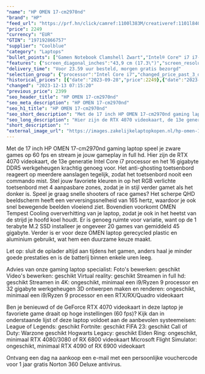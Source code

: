 ```yaml
---
"name": "HP OMEN 17-cm2970nd"
"brand": "HP"
"feed_url": "https://prf.hn/click/camref:1100l383M/creativeref:1101l84031/destination:https%3A%2F%2Fwww.coolblue.nl%2Fproduct%2F922442"
"price": 2249
"currency": "EUR"
"GTIN": "197192866757"
"supplier": "Coolblue"
"category": "Laptops"
"bullet_points": ["Gamen Notebook Clamshell Zwart","Intel® Core™ i7 i7-13700HX","43,9 cm (17.3\") Quad HD 2560 x 1440 Pixels IPS LED backlight 16:9","16 GB DDR5-SDRAM 4800 MHz 2 x 8 GB","1 TB SSD","NVIDIA GeForce RTX 4070 8 GB Intel® UHD Graphics","Wi-Fi 6E (802.11ax) Ethernet LAN 10,100,1000 Mbit/s Bluetooth 5.3","Lithium-Polymeer (LiPo) 83 Wh 5,25 uur 330 W","Windows 11 Home"]
"features": {"screen_diagonal_inches":"43,9 cm (17.3\")","screen_resolution":"2560 x 1440 Pixels","processor_family":"Intel® Core™ i7","memory_size":"16 GB","memory_type":"DDR5-SDRAM","total_storage_space":"1 TB","graphics_card":"NVIDIA GeForce RTX 4070","graphics_memory_size":"8 GB","operating_system":"Windows 11 Home","battery_capacity":"83 Wh","width":"397,1 mm","depth":"262 mm","height":"27 mm","weight":"2,78 kg"}
"delivery_time": "Voor 23.59 uur besteld, morgen gratis bezorgd"
"selection_group": {"processor":"Intel Core i7","changed_price_past_3_days":true,"product_family":"OMEN by HP"}
"historical_prices": [{"date":"2023-09-28","price":2249},{"date":"2023-12-12","price":2399},{"date":"2023-12-13","price":2249}]
"changed": "2023-12-13 07:15:20"
"previous_price": 2399
"seo_header_title": "HP OMEN 17-cm2970nd"
"seo_meta_description": "HP OMEN 17-cm2970nd"
"seo_h1_title": "HP OMEN 17-cm2970nd"
"seo_short_description": "Met de 17 inch HP OMEN 17-cm2970nd gaming laptop speel je zware games op 60 fps en stream je jouw gameplay in full hd."
"seo_long_description": "Hier zijn de RTX 4070 videokaart, de 13e generatie Intel Core i7 processor en het 16 gigabyte DDR5 werkgeheugen krachtig genoeg voor. Het anti-ghosting toetsenbord reageert op meerdere aanslagen tegelijk, zodat het toetsenbord nooit een commando mist. Stel jouw favoriete kleuren in op het RGB verlichte toetsenbord met 4 aanpasbare zones, zodat je in stijl verder gamet als het donker is. Speel je graag snelle shooters of race games? Het scherpe QHD beeldscherm heeft een verversingssnelheid van 165 hertz, waardoor je ook snel bewegende beelden vloeiend ziet. Bovendien voorkomt OMEN Tempest Cooling oververhitting van je laptop, zodat je ook in het heetst van de strijd je hoofd koel houdt. Er is genoeg ruimte voor variatie, want op de 1 terabyte M. 2 SSD installeer je ongeveer 20 games van gemiddeld 45 gigabyte. Verder is er voor deze OMEN laptop gerecycled plastic en aluminium gebruikt, wat hem een duurzame keuze maakt. \r\n\r\nLet op: sluit de oplader altijd aan tijdens het gamen, anders haal je minder goede prestaties en is de batterij binnen enkele uren leeg. \r\n\r\nAdvies van onze gaming laptop specialist:\r\nFoto's bewerken: geschikt\r\nVideo's bewerken: geschikt\r\nVirtual reality: geschikt\r\nStreamen in full hd: geschikt\r\nStreamen in 4K: ongeschikt, minimaal een i9/Ryzen 9 processor en 32 gigabyte werkgeheugen\r\n3D ontwerpen maken en renderen: ongeschikt, minimaal een i9/Ryzen 9 processor en een RTX/RX/Quadro videokaart\r\n\r\nBen je benieuwd of de GeForce RTX 4070 videokaart in deze laptop je favoriete game draait op hoge instellingen (60 fps)? Kijk dan in onderstaande lijst of deze laptop voldoet aan de aanbevolen systeemeisen:\r\nLeague of Legends: geschikt\r\nFortnite: geschikt\r\nFIFA 23: geschikt\r\nCall of Duty: Warzone geschikt\r\nHogwarts Legacy: geschikt\r\nElden Ring: ongeschikt, minimaal RTX 4080/3080 of RX 6800 videokaart\r\nMicrosoft Flight Simulator: ongeschikt, minimaal RTX 4090 of RX 6900 videokaart\r\n\r\nOntvang een dag na aankoop een e-mail met een persoonlijke vouchercode voor 1 jaar gratis Norton 360 Deluxe antivirus."
"short_description": ""
"external_image_url": "https://images.zakelijkelaptopkopen.nl/hp-omen-17-cm2970nd.webp"
---
```


Met de 17 inch HP OMEN 17-cm2970nd gaming laptop speel je zware games op 60 fps en stream je jouw gameplay in full hd. Hier zijn de RTX 4070 videokaart, de 13e generatie Intel Core i7 processor en het 16 gigabyte DDR5 werkgeheugen krachtig genoeg voor. Het anti-ghosting toetsenbord reageert op meerdere aanslagen tegelijk, zodat het toetsenbord nooit een commando mist. Stel jouw favoriete kleuren in op het RGB verlichte toetsenbord met 4 aanpasbare zones, zodat je in stijl verder gamet als het donker is. Speel je graag snelle shooters of race games? Het scherpe QHD beeldscherm heeft een verversingssnelheid van 165 hertz, waardoor je ook snel bewegende beelden vloeiend ziet. Bovendien voorkomt OMEN Tempest Cooling oververhitting van je laptop, zodat je ook in het heetst van de strijd je hoofd koel houdt. Er is genoeg ruimte voor variatie, want op de 1 terabyte M.2 SSD installeer je ongeveer 20 games van gemiddeld 45 gigabyte. Verder is er voor deze OMEN laptop gerecycled plastic en aluminium gebruikt, wat hem een duurzame keuze maakt.

Let op: sluit de oplader altijd aan tijdens het gamen, anders haal je minder goede prestaties en is de batterij binnen enkele uren leeg.

Advies van onze gaming laptop specialist:
Foto's bewerken: geschikt
Video's bewerken: geschikt
Virtual reality: geschikt
Streamen in full hd: geschikt
Streamen in 4K: ongeschikt, minimaal een i9/Ryzen 9 processor en 32 gigabyte werkgeheugen
3D ontwerpen maken en renderen: ongeschikt, minimaal een i9/Ryzen 9 processor en een RTX/RX/Quadro videokaart

Ben je benieuwd of de GeForce RTX 4070 videokaart in deze laptop je favoriete game draait op hoge instellingen (60 fps)? Kijk dan in onderstaande lijst of deze laptop voldoet aan de aanbevolen systeemeisen:
League of Legends: geschikt
Fortnite: geschikt
FIFA 23: geschikt
Call of Duty: Warzone geschikt
Hogwarts Legacy: geschikt
Elden Ring: ongeschikt, minimaal RTX 4080/3080 of RX 6800 videokaart
Microsoft Flight Simulator: ongeschikt, minimaal RTX 4090 of RX 6900 videokaart

Ontvang een dag na aankoop een e-mail met een persoonlijke vouchercode voor 1 jaar gratis Norton 360 Deluxe antivirus.